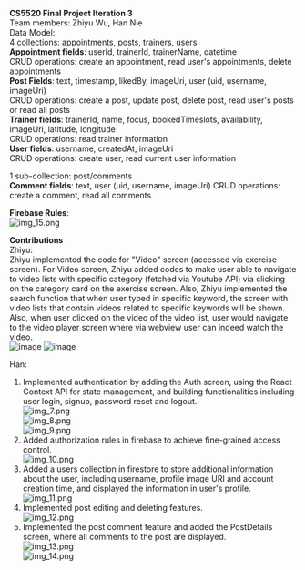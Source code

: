 **CS5520 Final Project Iteration 3**<br>
Team members: Zhiyu Wu, Han Nie<br>
Data Model:<br>
4 collections: appointments, posts, trainers, users<br>
**Appointment fields**: userId, trainerId, trainerName, datetime<br>
CRUD operations: create an appointment, read user's appointments, delete appointments<br>
**Post Fields**: text, timestamp, likedBy, imageUri, user (uid, username, imageUri)<br>
CRUD operations: create a post, update post, delete post, read user's posts or read all posts<br>
**Trainer fields**: trainerId, name, focus, bookedTimeslots, availability, imageUri, latitude, longitude<br>
CRUD operations: read trainer information<br>
**User fields**: username, createdAt, imageUri <br>
CRUD operations: create user, read current user information<br>

1 sub-collection: post/comments <br>
**Comment fields**: text, user (uid, username, imageUri)
CRUD operations: create a comment, read all comments

**Firebase Rules**:<br>
![img_15.png](img_15.png)<br>

**Contributions**<br>
Zhiyu:<br>
Zhiyu implemented the code for "Video" screen (accessed via exercise screen). For Video screen, Zhiyu added codes to make user able to navigate to video lists with specific category (fetched via Youtube API) via clicking on the category card on the exercise screen. Also, Zhiyu implemented the search function that when user typed in specific keyword, the screen with video lists that contain videos related to specific keywords will be shown. Also, when user clicked on the video of the video list, user would navigate to the video player screen where via webview user can indeed watch the video.<br> 
![image](https://github.com/user-attachments/assets/e151bd4f-807b-45c8-9df6-83635506a69c)
![image](https://github.com/user-attachments/assets/8ff366b9-a25f-4175-84d8-fdb58d06b9e9)


Han:<br>
1. Implemented authentication by adding the Auth screen, using the React Context API for state management,
and building functionalities including user login, signup, password reset and logout. <br>
![img_7.png](img_7.png)<br>
![img_8.png](img_8.png)<br>
![img_9.png](img_9.png)<br>
2. Added authorization rules in firebase to achieve fine-grained access control.<br>
![img_10.png](img_10.png)<br>
3. Added a users collection in firestore to store additional information about the user,
including username, profile image URI and account creation time,
and displayed the information in user's profile.<br>
![img_11.png](img_11.png)<br>
4. Implemented post editing and deleting features.<br>
![img_12.png](img_12.png)<br>
5. Implemented the post comment feature and added the PostDetails screen, where all comments to the post are displayed.<br>
![img_13.png](img_13.png)<br>
![img_14.png](img_14.png)












